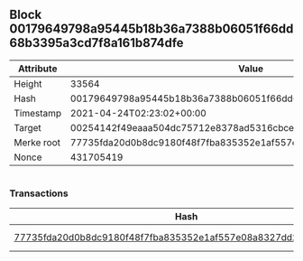 ## Block 00179649798a95445b18b36a7388b06051f66dd68b3395a3cd7f8a161b874dfe

Attribute | Value
--- | ---
Height | 33564
Hash | 00179649798a95445b18b36a7388b06051f66dd68b3395a3cd7f8a161b874dfe
Timestamp | 2021-04-24T02:23:02+00:00
Target | 00254142f49eaaa504dc75712e8378ad5316cbcead634704b3734b6271167cc4
Merke root | 77735fda20d0b8dc9180f48f7fba835352e1af557e08a8327dd261043fe71aff
Nonce | 431705419

```

```

### Transactions

Hash | Amount
--- | ---
[77735fda20d0b8dc9180f48f7fba835352e1af557e08a8327dd261043fe71aff](77735fda20d0b8dc9180f48f7fba835352e1af557e08a8327dd261043fe71aff.md) | 10.00000000 SKEPTI 
